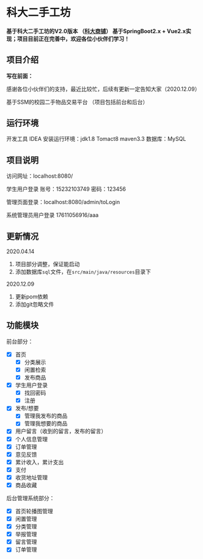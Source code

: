 # 科大二手工坊

#### 基于科大二手工坊的V2.0版本  （[科大商铺](https://github.com/lvr1997/kd-shop)） 基于SpringBoot2.x + Vue2.x实现；项目目前正在完善中，欢迎各位小伙伴们学习！

## 项目介绍

**写在前面：**

感谢各位小伙伴们的支持，最近比较忙，后续有更新一定告知大家（2020.12.09）

基于SSM的校园二手物品交易平台
（项目包括前台和后台）

## 运行环境

开发工具 IDEA
安装运行环境：jdk1.8   Tomact8  maven3.3 
数据库：MySQL 

## 项目说明

访问网址：localhost:8080/

学生用户登录 账号：15232103749 密码：123456

管理页面登录：localhost:8080/admin/toLogin

系统管理员用户登录  17611056916/aaa

## 更新情况

2020.04.14 
1. 项目部分调整，保证能启动
2. 添加数据库`sql`文件，在`src/main/java/resources`目录下

2020.12.09

1. 更新pom依赖
2. 添加git忽略文件

## 功能模块

前台部分：
- [x] 首页
    - [x] 分类展示
    - [x] 闲置检索
    - [x] 发布商品
- [x] 学生用户登录
    - [x] 找回密码
    - [x] 注册
- [x] 发布/想要
    - [x] 管理我发布的商品
    - [x] 管理我想要的商品    
- [x] 用户留言（收到的留言，发布的留言）
- [x] 个人信息管理
- [x] 订单管理
- [x] 意见反馈
- [x] 累计收入，累计支出
- [x] 支付
- [x] 收货地址管理
- [x] 商品收藏

后台管理系统部分：

- [x] 首页轮播图管理
- [x] 闲置管理
- [x] 分类管理
- [x] 举报管理
- [x] 留言管理
- [x] 订单管理
